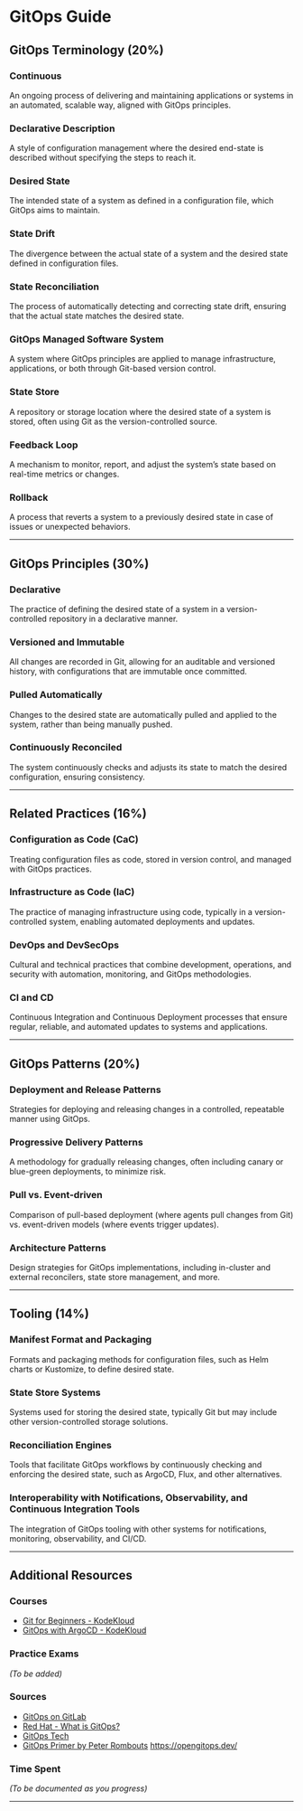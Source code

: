 # GitOps Guide

## GitOps Terminology (20%)

### Continuous
An ongoing process of delivering and maintaining applications or systems in an automated, scalable way, aligned with GitOps principles.

### Declarative Description
A style of configuration management where the desired end-state is described without specifying the steps to reach it.

### Desired State
The intended state of a system as defined in a configuration file, which GitOps aims to maintain.

### State Drift
The divergence between the actual state of a system and the desired state defined in configuration files.

### State Reconciliation
The process of automatically detecting and correcting state drift, ensuring that the actual state matches the desired state.

### GitOps Managed Software System
A system where GitOps principles are applied to manage infrastructure, applications, or both through Git-based version control.

### State Store
A repository or storage location where the desired state of a system is stored, often using Git as the version-controlled source.

### Feedback Loop
A mechanism to monitor, report, and adjust the system’s state based on real-time metrics or changes.

### Rollback
A process that reverts a system to a previously desired state in case of issues or unexpected behaviors.

---

## GitOps Principles (30%)

### Declarative
The practice of defining the desired state of a system in a version-controlled repository in a declarative manner.

### Versioned and Immutable
All changes are recorded in Git, allowing for an auditable and versioned history, with configurations that are immutable once committed.

### Pulled Automatically
Changes to the desired state are automatically pulled and applied to the system, rather than being manually pushed.

### Continuously Reconciled
The system continuously checks and adjusts its state to match the desired configuration, ensuring consistency.

---

## Related Practices (16%)

### Configuration as Code (CaC)
Treating configuration files as code, stored in version control, and managed with GitOps practices.

### Infrastructure as Code (IaC)
The practice of managing infrastructure using code, typically in a version-controlled system, enabling automated deployments and updates.

### DevOps and DevSecOps
Cultural and technical practices that combine development, operations, and security with automation, monitoring, and GitOps methodologies.

### CI and CD
Continuous Integration and Continuous Deployment processes that ensure regular, reliable, and automated updates to systems and applications.

---

## GitOps Patterns (20%)

### Deployment and Release Patterns
Strategies for deploying and releasing changes in a controlled, repeatable manner using GitOps.

### Progressive Delivery Patterns
A methodology for gradually releasing changes, often including canary or blue-green deployments, to minimize risk.

### Pull vs. Event-driven
Comparison of pull-based deployment (where agents pull changes from Git) vs. event-driven models (where events trigger updates).

### Architecture Patterns
Design strategies for GitOps implementations, including in-cluster and external reconcilers, state store management, and more.

---

## Tooling (14%)

### Manifest Format and Packaging
Formats and packaging methods for configuration files, such as Helm charts or Kustomize, to define desired state.

### State Store Systems
Systems used for storing the desired state, typically Git but may include other version-controlled storage solutions.

### Reconciliation Engines
Tools that facilitate GitOps workflows by continuously checking and enforcing the desired state, such as ArgoCD, Flux, and other alternatives.

### Interoperability with Notifications, Observability, and Continuous Integration Tools
The integration of GitOps tooling with other systems for notifications, monitoring, observability, and CI/CD.

---

## Additional Resources

### Courses
- [Git for Beginners - KodeKloud](https://learn.kodekloud.com/user/courses/git-for-beginners)
- [GitOps with ArgoCD - KodeKloud](https://learn.kodekloud.com/user/courses/gitops-with-argocd)

### Practice Exams
*(To be added)*

### Sources
- [GitOps on GitLab](https://about.gitlab.com/topics/gitops/)
- [Red Hat - What is GitOps?](https://www.redhat.com/en/topics/devops/what-is-gitops)
- [GitOps Tech](https://www.gitops.tech/)
- [GitOps Primer by Peter Rombouts](https://peterrombouts.nl/2022/05/16/gitops-primer/)
https://opengitops.dev/
### Time Spent
*(To be documented as you progress)*

---